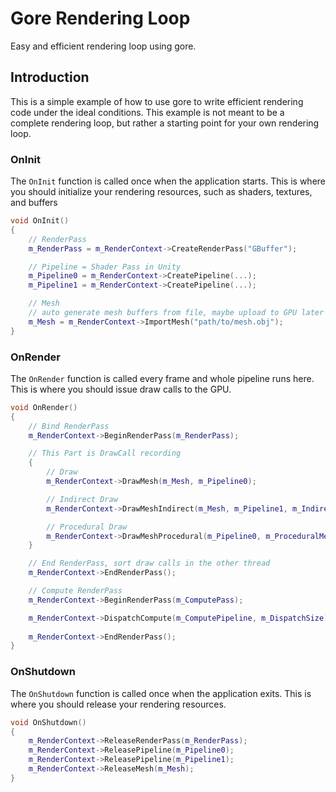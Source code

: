 # Gore Rendering Loop
Easy and efficient rendering loop using gore.

## Introduction
This is a simple example of how to use gore to write efficient rendering code under the ideal conditions. This example is not meant to be a complete rendering loop, but rather a starting point for your own rendering loop.

### OnInit
The `OnInit` function is called once when the application starts. This is where you should initialize your rendering resources, such as shaders, textures, and buffers

```cpp
void OnInit()
{
    // RenderPass
    m_RenderPass = m_RenderContext->CreateRenderPass("GBuffer");

    // Pipeline = Shader Pass in Unity
    m_Pipeline0 = m_RenderContext->CreatePipeline(...);
    m_Pipeline1 = m_RenderContext->CreatePipeline(...);

    // Mesh
    // auto generate mesh buffers from file, maybe upload to GPU later
    m_Mesh = m_RenderContext->ImportMesh("path/to/mesh.obj");
}
```

### OnRender
The `OnRender` function is called every frame and whole pipeline runs here. This is where you should issue draw calls to the GPU.

```cpp
void OnRender()
{
    // Bind RenderPass
    m_RenderContext->BeginRenderPass(m_RenderPass);

    // This Part is DrawCall recording
    {
        // Draw
        m_RenderContext->DrawMesh(m_Mesh, m_Pipeline0);

        // Indirect Draw
        m_RenderContext->DrawMeshIndirect(m_Mesh, m_Pipeline1, m_IndirectBuffer, m_IndirectOffset);

        // Procedural Draw
        m_RenderContext->DrawMeshProcedural(m_Pipeline0, m_ProceduralMesh, m_ProceduralInstanceCount, m_ProceduralInstanceDataBuffer, m_ProceduralInstanceDataOffset);
    }

    // End RenderPass, sort draw calls in the other thread
    m_RenderContext->EndRenderPass();

    // Compute RenderPass
    m_RenderContext->BeginRenderPass(m_ComputePass);

    m_RenderContext->DispatchCompute(m_ComputePipeline, m_DispatchSize);
    
    m_RenderContext->EndRenderPass();
}
```

### OnShutdown
The `OnShutdown` function is called once when the application exits. This is where you should release your rendering resources.

```cpp
void OnShutdown()
{
    m_RenderContext->ReleaseRenderPass(m_RenderPass);
    m_RenderContext->ReleasePipeline(m_Pipeline0);
    m_RenderContext->ReleasePipeline(m_Pipeline1);
    m_RenderContext->ReleaseMesh(m_Mesh);
}
```